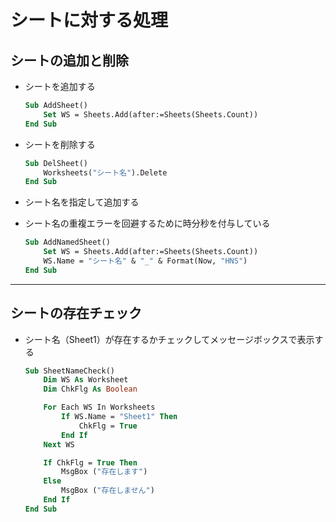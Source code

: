 # シートに対する処理

## シートの追加と削除

* シートを追加する

  ```vb
  Sub AddSheet()
      Set WS = Sheets.Add(after:=Sheets(Sheets.Count))
  End Sub
  ```

* シートを削除する

  ```vb
  Sub DelSheet()
      Worksheets("シート名").Delete
  End Sub
  ```

* シート名を指定して追加する
* シート名の重複エラーを回避するために時分秒を付与している

  ```vb
  Sub AddNamedSheet()
      Set WS = Sheets.Add(after:=Sheets(Sheets.Count))
      WS.Name = "シート名" & "_" & Format(Now, "HNS")
  End Sub
  ```

***

## シートの存在チェック

* シート名（Sheet1）が存在するかチェックしてメッセージボックスで表示する

  ```vb
  Sub SheetNameCheck()
      Dim WS As Worksheet
      Dim ChkFlg As Boolean

      For Each WS In Worksheets
          If WS.Name = "Sheet1" Then
              ChkFlg = True
          End If
      Next WS

      If ChkFlg = True Then
          MsgBox ("存在します")
      Else
          MsgBox ("存在しません")
      End If
  End Sub
  ```
